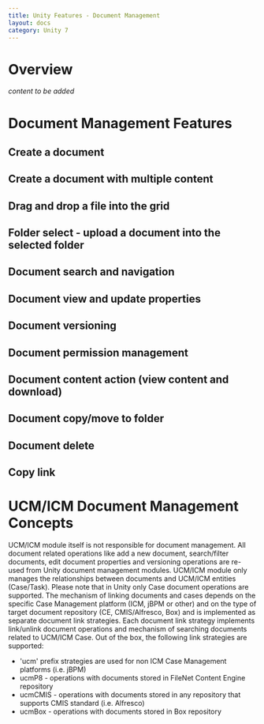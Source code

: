 ```yaml
---
title: Unity Features - Document Management
layout: docs
category: Unity 7
---
```

# Overview

*content to be added* 

# Document Management Features

## Create a document     
## Create a document with multiple content      
## Drag and drop a file into the grid
## Folder select - upload a document into the selected folder
## Document search and navigation
## Document view and update properties
## Document versioning
## Document permission management
## Document content action (view content and download)
## Document copy/move to folder
## Document delete
## Copy link

# UCM/ICM Document Management Concepts

UCM/ICM module itself is not responsible for document management. All document related
operations like add a new document, search/filter documents, edit document properties and
versioning operations are re-used from Unity document management modules. UCM/ICM module
only manages the relationships between documents and UCM/ICM entities (Case/Task). Please note
that in Unity only Case document operations are supported.
The mechanism of linking documents and cases depends on the specific Case Management
platform (ICM, jBPM or other) and on the type of target document repository (CE,
CMIS/Alfresco, Box) and is implemented as separate document link strategies. Each document
link strategy implements link/unlink document operations and mechanism of searching
documents related to UCM/ICM Case.
Out of the box, the following link strategies are supported:
- 'ucm' prefix strategies are used for non ICM Case Management platforms (i.e. jBPM)
- ucmP8 - operations with documents stored in FileNet Content Engine repository
- ucmCMIS - operations with documents stored in any repository that supports CMIS
standard (i.e. Alfresco)
- ucmBox - operations with documents stored in Box repository

